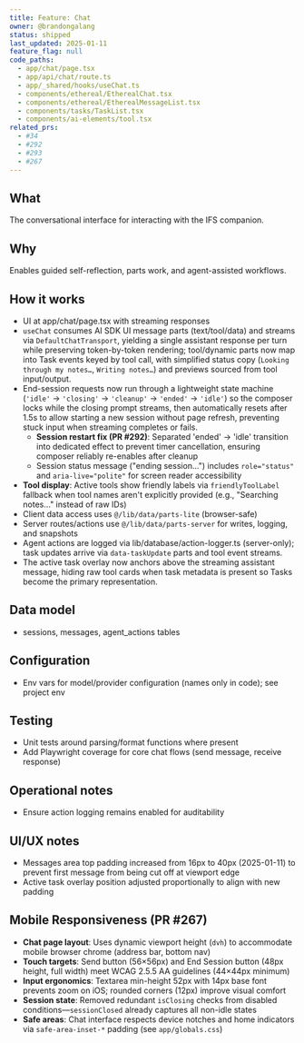 ```yaml
---
title: Feature: Chat
owner: @brandongalang
status: shipped
last_updated: 2025-01-11
feature_flag: null
code_paths:
  - app/chat/page.tsx
  - app/api/chat/route.ts
  - app/_shared/hooks/useChat.ts
  - components/ethereal/EtherealChat.tsx
  - components/ethereal/EtherealMessageList.tsx
  - components/tasks/TaskList.tsx
  - components/ai-elements/tool.tsx
related_prs:
  - #34
  - #292
  - #293
  - #267
---
```


## What
The conversational interface for interacting with the IFS companion.

## Why
Enables guided self-reflection, parts work, and agent-assisted workflows.

## How it works
- UI at app/chat/page.tsx with streaming responses
- `useChat` consumes AI SDK UI message parts (text/tool/data) and streams via `DefaultChatTransport`, yielding a single assistant response per turn while preserving token-by-token rendering; tool/dynamic parts now map into Task events keyed by tool call, with simplified status copy (`Looking through my notes…`, `Writing notes…`) and previews sourced from tool input/output.
- End-session requests now run through a lightweight state machine (`'idle'` → `'closing'` → `'cleanup'` → `'ended'` → `'idle'`) so the composer locks while the closing prompt streams, then automatically resets after 1.5s to allow starting a new session without page refresh, preventing stuck input when streaming completes or fails.
  - **Session restart fix (PR #292)**: Separated 'ended' → 'idle' transition into dedicated effect to prevent timer cancellation, ensuring composer reliably re-enables after cleanup
  - Session status message ("ending session…") includes `role="status"` and `aria-live="polite"` for screen reader accessibility
- **Tool display**: Active tools show friendly labels via `friendlyToolLabel` fallback when tool names aren't explicitly provided (e.g., "Searching notes…" instead of raw IDs)
- Client data access uses `@/lib/data/parts-lite` (browser-safe)
- Server routes/actions use `@/lib/data/parts-server` for writes, logging, and snapshots
- Agent actions are logged via lib/database/action-logger.ts (server-only); task updates arrive via `data-taskUpdate` parts and tool event streams.
- The active task overlay now anchors above the streaming assistant message, hiding raw tool cards when task metadata is present so Tasks become the primary representation.

## Data model
- sessions, messages, agent_actions tables

## Configuration
- Env vars for model/provider configuration (names only in code); see project env

## Testing
- Unit tests around parsing/format functions where present
- Add Playwright coverage for core chat flows (send message, receive response)

## Operational notes
- Ensure action logging remains enabled for auditability

## UI/UX notes
- Messages area top padding increased from 16px to 40px (2025-01-11) to prevent first message from being cut off at viewport edge
- Active task overlay position adjusted proportionally to align with new padding

## Mobile Responsiveness (PR #267)
- **Chat page layout**: Uses dynamic viewport height (`dvh`) to accommodate mobile browser chrome (address bar, bottom nav)
- **Touch targets**: Send button (56×56px) and End Session button (48px height, full width) meet WCAG 2.5.5 AA guidelines (44×44px minimum)
- **Input ergonomics**: Textarea min-height 52px with 14px base font prevents zoom on iOS; rounded corners (12px) improve visual comfort
- **Session state**: Removed redundant `isClosing` checks from disabled conditions—`sessionClosed` already captures all non-idle states
- **Safe areas**: Chat interface respects device notches and home indicators via `safe-area-inset-*` padding (see `app/globals.css`)
